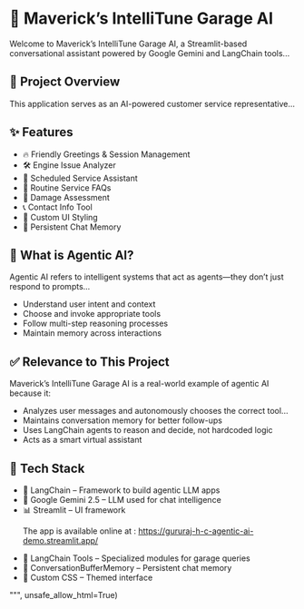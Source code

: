 <h1>🚗 Maverick’s IntelliTune Garage AI</h1>
<p>Welcome to Maverick’s IntelliTune Garage AI, a Streamlit-based conversational assistant powered by Google Gemini and LangChain tools...</p>

<h2>🔧 Project Overview</h2>
<p>This application serves as an AI-powered customer service representative...</p>

<h2>✨ Features</h2>
<ul>
  <li>🔥 Friendly Greetings & Session Management</li>
  <li>🛠 Engine Issue Analyzer</li>
  <li>📅 Scheduled Service Assistant</li>
  <li>🔄 Routine Service FAQs</li>
  <li>🌟 Damage Assessment</li>
  <li>📞 Contact Info Tool</li>
  <li>🎨 Custom UI Styling</li>
  <li>💬 Persistent Chat Memory</li>
</ul>

<h2>🧠 What is Agentic AI?</h2>
<p>Agentic AI refers to intelligent systems that act as agents—they don’t just respond to prompts...</p>
<ul>
  <li>Understand user intent and context</li>
  <li>Choose and invoke appropriate tools</li>
  <li>Follow multi-step reasoning processes</li>
  <li>Maintain memory across interactions</li>
</ul>

<h2>✅ Relevance to This Project</h2>
<p>Maverick’s IntelliTune Garage AI is a real-world example of agentic AI because it:</p>
<ul>
  <li>Analyzes user messages and autonomously chooses the correct tool...</li>
  <li>Maintains conversation memory for better follow-ups</li>
  <li>Uses LangChain agents to reason and decide, not hardcoded logic</li>
  <li>Acts as a smart virtual assistant</li>
</ul>

<h2>🧰 Tech Stack</h2>
<ul>
  <li>🧠 LangChain – Framework to build agentic LLM apps</li>
  <li>🧠 Google Gemini 2.5 – LLM used for chat intelligence</li>
  <li>📊 Streamlit – UI framework</li>

  The app is available online at : https://gururaj-h-c-agentic-ai-demo.streamlit.app/
  <li>🧩 LangChain Tools – Specialized modules for garage queries</li>
  <li>🔁 ConversationBufferMemory – Persistent chat memory</li>
  <li>🎨 Custom CSS – Themed interface</li>
</ul>
""", unsafe_allow_html=True)
